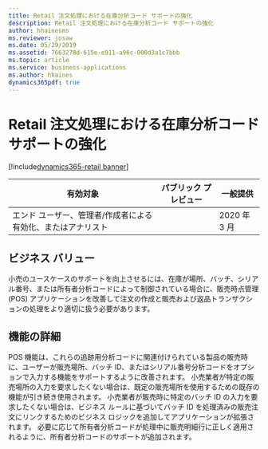 ```yaml
---
title: Retail 注文処理における在庫分析コード サポートの強化
description: Retail 注文処理における在庫分析コード サポートの強化
author: hhainesms
ms.reviewer: josaw
ms.date: 05/29/2019
ms.assetid: 7663278d-615e-e911-a96c-000d3a1c7bbb
ms.topic: article
ms.service: business-applications
ms.author: hhaines
dynamics365pdf: true
---
```

# Retail 注文処理における在庫分析コード サポートの強化
[!include[dynamics365-retail banner](../includes/dynamics365-retail.md)]

| 有効対象    |  パブリック プレビュー | 一般提供 | 
| ---------- | ---------- |---------- |
|エンド ユーザー、管理者/作成者による有効化、またはアナリスト|| 2020 年 3 月|


## ビジネス バリュー
<!-- bv start -->
小売のユースケースのサポートを向上させるには、在庫が場所、バッチ、シリアル番号、または所有者分析コードによって制御されている場合に、販売時点管理 (POS) アプリケーションを改善して注文の作成と販売および返品トランザクションの処理をより適切に扱う必要があります。  
<!-- bv end -->



## 機能の詳細
<!--feature detail start -->
POS 機能は、これらの追跡用分析コードに関連付けられている製品の販売時に、ユーザーが販売場所、バッチ ID、またはシリアル番号分析コードをオプションで入力する機能をサポートするように改善されます。 小売業者が特定の販売場所の入力を要求したくない場合は、既定の販売場所を使用するための既存の機能が引き続き使用されます。 小売業者が販売時に特定のバッチ ID の入力を要求したくない場合は、ビジネス ルールに基づいてバッチ ID を処理済みの販売注文にリンクするためのビジネス ロジックを追加してアプリケーションが拡張されます。 必要に応じて所有者分析コードが処理中に販売明細行に正しく適用されるように、所有者分析コードのサポートが追加されます。
<!--feature detail end -->










